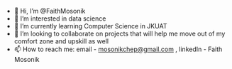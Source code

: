 - 👋 Hi, I’m @FaithMosonik
- 👀 I’m interested in data science 
- 🌱 I’m currently learning Computer Science in JKUAT
- 💞️ I’m looking to collaborate on projects that will help me move out of my comfort zone and upskill as well
- 📫 How to reach me: email - mosonikchep@gmail.com , linkedIn - Faith Mosonik

<!---
FaithMosonik/FaithMosonik is a ✨ special ✨ repository because its `README.md` (this file) appears on your GitHub profile.
You can click the Preview link to take a look at your changes.
--->
